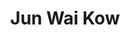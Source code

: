 
<!--

### Hi there 👋

**jiredo/jiredo** is a ✨ _special_ ✨ repository because its `README.md` (this file) appears on your GitHub profile.

Here are some ideas to get you started:

- 🔭 I’m currently working on a Medical Regulations within a spin-off company on Colorectal Endoscopes
- 🌱 I’m currently learning and finding my way back into the Robotics in industry route as oppose to my PhD.
- 👯 I’m looking to collaborate on 

- 💬 Ask me about ...
- 📫 How to reach me: ...

- ⚡ Fun fact: ...




<h1 align="Center">
<img src="https://www.stormlabuk.com/wp-content/uploads/2021/05/Jun.jpg" style="width:100px height:"100px" alt="Avatar" />
<br />
</h1>


-->

<!-- Revised version for Github Display for Profile 
Last updated: 8th Oct-2022
-->

<!--
# Content
<table>
    <tr>
        <th>Intro</th>
        <th></th>
    </tr>    
-->

<!-- # Intro -->
<div align="Center"> 
    <h1> Jun Wai Kow </h1>     
</div>
<!--





